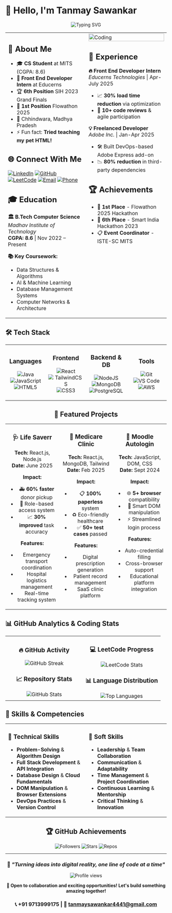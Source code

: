 # 👋 Hello, I'm Tanmay Sawankar

<div align="center">
  <img src="https://readme-typing-svg.herokuapp.com?font=Fira+Code&size=22&duration=3000&pause=1000&color=00F7FF&center=true&vCenter=true&width=600&lines=Full+Stack+Web+Developer;Front+End+Developer;Problem+Solver;DevOps+Enthusiast;Code+Craftsman;All+in+One+🤭" alt="Typing SVG" />
</div>

<table>
<tr>
<td width="50%" valign="top">

## 🚀 About Me
- 🎓 **CS Student** at MITS (CGPA: 8.6)
- 💼 **Front End Developer Intern** at Educerns
- 🏆 **6th Position** SIH 2023 Grand Finals
- 🥇 **1st Position** Flowathon 2025
- 📍 Chhindwara, Madhya Pradesh
- ⚡ Fun fact: **Tried teaching my pet HTML!**

## 🌐 Connect With Me
[![LinkedIn](https://img.shields.io/badge/LinkedIn-0077B5?style=flat-square&logo=linkedin&logoColor=white)](https://linkedin.com/in/tanmay-sawankar-57a945223/)
[![GitHub](https://img.shields.io/badge/GitHub-121011?style=flat-square&logo=github&logoColor=white)](https://github.com/TanmaySawankar390)
[![LeetCode](https://img.shields.io/badge/LeetCode-FFA116?style=flat-square&logo=LeetCode&logoColor=white)](https://leetcode.com/u/tanmaysawankar4441/)
[![Email](https://img.shields.io/badge/Gmail-D14836?style=flat-square&logo=gmail&logoColor=white)](mailto:tanmaysawankar4441@gmail.com)
[![Phone](https://img.shields.io/badge/Phone-25D366?style=flat-square&logo=phone&logoColor=white)](tel:+919713999175)

## 🎓 Education
**🏛️ B.Tech Computer Science**  
*Madhav Institute of Technology*  
**CGPA: 8.6** | Nov 2022 – Present

**📚 Key Coursework:**
- Data Structures & Algorithms
- AI & Machine Learning
- Database Management Systems
- Computer Networks & Architecture

</td>
<td width="50%" valign="top">

<img align="center" alt="Coding" width="100%" src="https://miro.medium.com/v2/resize:fit:1358/1*VMmvImch6VU5pc2VktY1uw.gif">

## 💼 Experience

**🔥 Front End Developer Intern**  
*Educerns Technologies* | Apr-July 2025
- 📈 **30% load time reduction** via optimization
- 🤝 **10+ code reviews** & agile participation

**💡 Freelanced Developer**  
*Adobe Inc.* | Jan-Apr 2025
- 🛠️ Built DevOps-based Adobe Express add-on
- 📉 **80% reduction** in third-party dependencies

## 🏆 Achievements
- 🥇 **1st Place** - Flowathon 2025 Hackathon
- 🏅 **6th Place** - Smart India Hackathon 2023
- 📋 **Event Coordinator** - ISTE-SC MITS

</td>
</tr>
</table>

## 🛠️ Tech Stack

<table>
<tr>
<td width="25%" align="center">

### Languages
![Java](https://img.shields.io/badge/Java-ED8B00?style=for-the-badge&logo=openjdk&logoColor=white)
![JavaScript](https://img.shields.io/badge/JavaScript-323330?style=for-the-badge&logo=javascript&logoColor=F7DF1E)
![HTML5](https://img.shields.io/badge/HTML5-E34F26?style=for-the-badge&logo=html5&logoColor=white)

</td>
<td width="25%" align="center">

### Frontend
![React](https://img.shields.io/badge/React-20232A?style=for-the-badge&logo=react&logoColor=61DAFB)
![TailwindCSS](https://img.shields.io/badge/Tailwind-38B2AC?style=for-the-badge&logo=tailwind-css&logoColor=white)
![CSS3](https://img.shields.io/badge/CSS3-1572B6?style=for-the-badge&logo=css3&logoColor=white)

</td>
<td width="25%" align="center">

### Backend & DB
![NodeJS](https://img.shields.io/badge/Node.js-6DA55F?style=for-the-badge&logo=node.js&logoColor=white)
![MongoDB](https://img.shields.io/badge/MongoDB-4EA94B?style=for-the-badge&logo=mongodb&logoColor=white)
![PostgreSQL](https://img.shields.io/badge/PostgreSQL-316192?style=for-the-badge&logo=postgresql&logoColor=white)

</td>
<td width="25%" align="center">

### Tools
![Git](https://img.shields.io/badge/Git-F05033?style=for-the-badge&logo=git&logoColor=white)
![VS Code](https://img.shields.io/badge/VS%20Code-0078d7?style=for-the-badge&logo=visual-studio-code&logoColor=white)
![AWS](https://img.shields.io/badge/AWS-FF9900?style=for-the-badge&logo=amazon-aws&logoColor=white)

</td>
</tr>
</table>

<div align="center">

## 🚀 Featured Projects

<table align="center">
<tr>
<td width="33%" valign="top" align="center">

### 🩺 Life Saverr
**Tech:** React.js, Node.js  
**Date:** June 2025

**Impact:**
- 🚑 **60% faster** donor pickup
- 🔐 Role-based access system
- 📈 **30% improved** task accuracy

**Features:**
- Emergency transport coordination
- Hospital logistics management
- Real-time tracking system

</td>
<td width="33%" valign="top" align="center">

### 🏥 Medicare Clinic
**Tech:** React.js, MongoDB, Tailwind  
**Date:** Feb 2025

**Impact:**
- 📋 **100% paperless** system
- ♻️ Eco-friendly healthcare
- ✅ **50+ test cases** passed

**Features:**
- Digital prescription generation
- Patient record management
- SaaS clinic platform

</td>
<td width="33%" valign="top" align="center">

### 🔐 Moodle Autologin
**Tech:** JavaScript, DOM, CSS  
**Date:** Sept 2024

**Impact:**
- 🌐 **5+ browser** compatibility
- 🤖 Smart DOM manipulation
- ⚡ Streamlined login process

**Features:**
- Auto-credential filling
- Cross-browser support
- Educational platform integration

</td>
</tr>
</table>

</div>

## 📊 GitHub Analytics & Coding Stats

<table>
<tr>
<td width="50%" align="center">

### 🔥 GitHub Activity
<img src="https://github-readme-streak-stats.herokuapp.com/?user=TanmaySawankar390&theme=radical&hide_border=true&border_radius=10" alt="GitHub Streak" />

### 📈 Repository Stats
<img src="https://github-readme-stats.vercel.app/api?username=TanmaySawankar390&show_icons=true&theme=radical&hide_border=true&count_private=true&include_all_commits=true" alt="GitHub Stats" />

</td>
<td width="50%" align="center">

### 💻 LeetCode Progress
<img src="https://leetcard.jacoblin.cool/tanmaysawankar4441?theme=dark&font=Roboto&ext=heatmap" alt="LeetCode Stats" />

### 📊 Language Distribution
<img src="https://github-readme-stats.vercel.app/api/top-langs/?username=TanmaySawankar390&layout=compact&theme=radical&hide_border=true" alt="Top Languages" />

</td>
</tr>
</table>

## 💪 Skills & Competencies

<table>
<tr>
<td width="50%" valign="top">

### 🧠 Technical Skills
- **Problem-Solving** & **Algorithm Design**
- **Full Stack Development** & **API Integration**
- **Database Design** & **Cloud Fundamentals**
- **DOM Manipulation** & **Browser Extensions**
- **DevOps Practices** & **Version Control**

</td>
<td width="50%" valign="top">

### 🤝 Soft Skills
- **Leadership** & **Team Collaboration**
- **Communication** & **Adaptability**
- **Time Management** & **Project Coordination**
- **Continuous Learning** & **Mentorship**
- **Critical Thinking** & **Innovation**

</td>
</tr>
</table>

<div align="center">

## 🏆 GitHub Achievements
![Followers](https://img.shields.io/github/followers/TanmaySawankar390?label=Followers&style=social)
![Stars](https://img.shields.io/github/stars/TanmaySawankar390?label=Stars&style=social)
![Repos](https://img.shields.io/badge/Public%20Repos-10-blue)




---

### 💫 *"Turning ideas into digital reality, one line of code at a time"*

![Profile views](https://komarev.com/ghpvc/?username=TanmaySawankar390&color=blue)


**🚀 Open to collaboration and exciting opportunities! Let's build something amazing together!**

### 📞 **+91 9713999175** | 📧 **tanmaysawankar4441@gmail.com**

</div>
